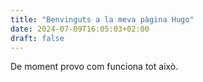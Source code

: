 ```yaml
---
title: "Benvinguts a la meva pàgina Hugo"
date: 2024-07-09T16:05:03+02:00
draft: false
---
```

De moment provo com funciona tot això.